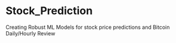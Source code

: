 # Stock_Prediction
Creating Robust ML Models for stock price predictions and Bitcoin Daily/Hourly Review
